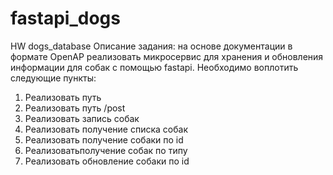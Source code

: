 # fastapi_dogs
HW dogs_database
Описание задания: на основе документации в формате OpenAP реализовать микросервис для хранения и обновления информации для собак с помощью fastapi. Необходимо воплотить следующие пункты: 
1. Реализовать путь 
2. Реализовать путь /post 
3. Реализовать запись собак
5. Реализовать получение списка собак 
6. Реализовать получение собаки по id 
7. Реализоватьполучение собак по типу 
8. Реализовать обновление собаки по id 
